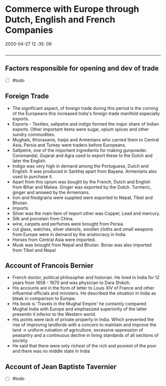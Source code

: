 # Commerce with Europe through Dutch, English and French Companies
2020-04-27 12 :35: 09
```toc
```
---


##  Factors responsible for opening and dev of trade
 - [ ] #todo 

 
##  Foreign Trade
-   The significant aspect, of foreign trade during this period is the corning of the Europeans this increased India's foreign trade manifold especially exports.
-   Exports - Textiles, saltpetre and indigo formed the major share of Indian exports. Other important items were sugar, opium spices and other sundry commodities.
-   Mughals, Khorasanis, Iraqis and Armenians who carried them to Central Asia, Persia and Turkey were traders before Europeans.
-   Saltpetre, one of the important ingredients for making gunpowder. Coromandal, Gujarat and Agra used to export these to the Dutch and later the English.
-   Indigo was very high in demand among the Portuguese, Dutch and English. It was produced in Sarkhej apart from Bayana. Armenians also used to purchase it.
-   Apart from this opium was bought by the French, Dutch and English from Bihar and Malwa. Ginger was exported by the Dutch. Turmeric, ginger and aniseed by the Armenians.
-   Iron and fiiodgrains were supplied were exported to Nepal, Tibet and Bhutan.
-   Imports 
-   Silver was the main item of import other was Copper, Lead and mercury.
-   Silk and porcelain from China.
-   wine, carpets and perfumes were brought from Persia.
-   cut glass, watches, silver utensils, woollen cloths and small weapons from Europe were in demand by the aristocracy in India.
-   Horses from Central Asia were imported.
-   Musk was brought from Nepal and Bhutan. Borax was also imported from Tibet and Nepal

## Account of Francois Bernier 
- French doctor, political philosopher and historian. He lived in India for 12 years from 1658 - 1670 and was physician to Dara Shikoh.
- His accounts are in the form of letter to Louis XIV of France and other influential officials and ministers. He described the situation in India as bleak in comparison to Europe.
- His book is  'Travels in the Mughal Empire' he contantly compared Mughal India with Europe and emphasized superiority of the latter presentin it inferior to the Western world.
- His points were lack of private property in India. Which prevented the rise of improving landlords with a concern to maintain and improve the land -> uniform ruination of agriculture, excessive oppression of peasantry and a continuous decline in living standards of all sections of society.
- He said that there were only richest of the rich and poorest of the poor and there was no middle state in India

## Account of Jean Baptiste Tavernier
- [ ] #todo 

